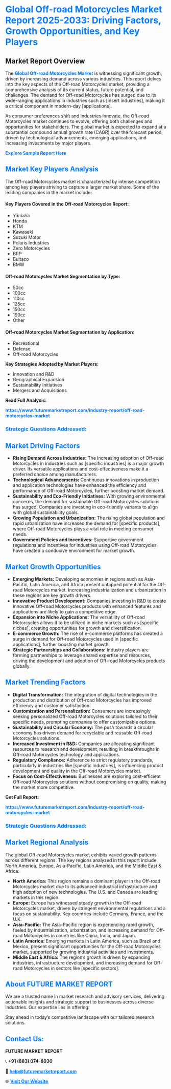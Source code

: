 <h1 style="color: #007BFF;">Global Off-road Motorcycles Market Report 2025-2033: Driving Factors, Growth Opportunities, and Key Players</h1>

<section id="overview">
<h2>Market Report Overview</h2>
<p>The <a href="https://www.futuremarketreport.com/industry-report/off-road-motorcycles-market" style="color: #007BFF; text-decoration: none;"><strong>Global Off-road Motorcycles Market</strong></a> is witnessing significant growth, driven by increasing demand across various industries. This report delves into the key aspects of the Off-road Motorcycles market, providing a comprehensive analysis of its current status, future potential, and challenges. The demand for Off-road Motorcycles has surged due to its wide-ranging applications in industries such as [insert industries], making it a critical component in modern-day [applications].</p>
<p>As consumer preferences shift and industries innovate, the Off-road Motorcycles market continues to evolve, offering both challenges and opportunities for stakeholders. The global market is expected to expand at a substantial compound annual growth rate (CAGR) over the forecast period, driven by technological advancements, emerging applications, and increasing investments by major players.</p>
</section>

<section id="overview">
<p><a href="https://www.futuremarketreport.com/request-sample/reportId=113375" style="color: #007BFF; text-decoration: none;"><strong>Explore Sample Report Here</strong></a></p>
</section>

<section id="key-players">
<h2 style="color: #007BFF;">Market Key Players Analysis</h2>
<p>The Off-road Motorcycles market is characterized by intense competition among key players striving to capture a larger market share. Some of the leading companies in the market include:</p>
<h4>Key Players Covered in the Off-road Motorcycles Report:</h4>
<ul><li>Yamaha</li><li>Honda</li><li>KTM</li><li>Kawasaki</li><li>Suzuki Motor</li><li>Polaris Industries</li><li>Zero Motorcycles</li><li>BRP</li><li>Bultaco</li><li>BMW</li></ul>
<h4>Off-road Motorcycles Market Segmentation by Type:</h4>
<ul><li>50cc</li><li>100cc</li><li>110cc</li><li>125cc</li><li>150cc</li><li>190cc</li><li>Other</li></ul>

<h4>Off-road Motorcycles Market Segmentation by Application:</h4>
<ul><li>Recreational</li><li>Defense</li><li>Off-road Motorcycles</li></ul>
<p><strong>Key Strategies Adopted by Market Players:</strong></p>
<ul>
<li>Innovation and R&D</li>
<li>Geographical Expansion</li>
<li>Sustainability Initiatives</li>
<li>Mergers and Acquisitions</li>
</ul>
</section>

<section>
<p><strong>Read Full Analysis: </strong></p><a href="https://www.futuremarketreport.com/industry-report/off-road-motorcycles-market" style="color: #007BFF; text-decoration: none;"><strong>https://www.futuremarketreport.com/industry-report/off-road-motorcycles-market</strong></a>
<h3 style="color: #007BFF;">Strategic Questions Addressed:</h3>
</section>

<section id="driving-factors">
<h2 style="color: #007BFF;">Market Driving Factors</h2>
<ul>
<li><strong>Rising Demand Across Industries:</strong> The increasing adoption of Off-road Motorcycles in industries such as [specific industries] is a major growth driver. Its versatile applications and cost-effectiveness make it a preferred choice among manufacturers.</li>
<li><strong>Technological Advancements:</strong> Continuous innovations in production and application technologies have enhanced the efficiency and performance of Off-road Motorcycles, further boosting market demand.</li>
<li><strong>Sustainability and Eco-Friendly Initiatives:</strong> With growing environmental concerns, the demand for sustainable Off-road Motorcycles solutions has surged. Companies are investing in eco-friendly variants to align with global sustainability goals.</li>
<li><strong>Growing Population and Urbanization:</strong> The rising global population and rapid urbanization have increased the demand for [specific products], where Off-road Motorcycles plays a vital role in meeting consumer needs.</li>
<li><strong>Government Policies and Incentives:</strong> Supportive government regulations and incentives for industries using Off-road Motorcycles have created a conducive environment for market growth.</li>
</ul>
</section>

<section id="growth-opportunities">
<h2 style="color: #007BFF;">Market Growth Opportunities</h2>
<ul>
<li><strong>Emerging Markets:</strong> Developing economies in regions such as Asia-Pacific, Latin America, and Africa present untapped potential for the Off-road Motorcycles market. Increasing industrialization and urbanization in these regions are key growth drivers.</li>
<li><strong>Innovative Product Development:</strong> Companies investing in R&D to create innovative Off-road Motorcycles products with enhanced features and applications are likely to gain a competitive edge.</li>
<li><strong>Expansion into Niche Applications:</strong> The versatility of Off-road Motorcycles allows it to be utilized in niche markets such as [specific niches], creating opportunities for growth and diversification.</li>
<li><strong>E-commerce Growth:</strong> The rise of e-commerce platforms has created a surge in demand for Off-road Motorcycles used in [specific applications], further boosting market growth.</li>
<li><strong>Strategic Partnerships and Collaborations:</strong> Industry players are forming partnerships to leverage shared expertise and resources, driving the development and adoption of Off-road Motorcycles products globally.</li>
</ul>
</section>

<section id="trending-factors">
<h2 style="color: #007BFF;">Market Trending Factors</h2>
<ul>
<li><strong>Digital Transformation:</strong> The integration of digital technologies in the production and distribution of Off-road Motorcycles has improved efficiency and customer satisfaction.</li>
<li><strong>Customization and Personalization:</strong> Consumers are increasingly seeking personalized Off-road Motorcycles solutions tailored to their specific needs, prompting companies to offer customizable options.</li>
<li><strong>Sustainability and Circular Economy:</strong> The push towards a circular economy has driven demand for recyclable and reusable Off-road Motorcycles solutions.</li>
<li><strong>Increased Investment in R&D:</strong> Companies are allocating significant resources to research and development, resulting in breakthroughs in Off-road Motorcycles technology and applications.</li>
<li><strong>Regulatory Compliance:</strong> Adherence to strict regulatory standards, particularly in industries like [specific industries], is influencing product development and quality in the Off-road Motorcycles market.</li>
<li><strong>Focus on Cost-Effectiveness:</strong> Businesses are exploring cost-efficient Off-road Motorcycles solutions without compromising on quality, making the market more competitive.</li>
</ul>
</section>

<section>
<p><strong>Get Full Report: </strong></p><a href="https://www.futuremarketreport.com/industry-report/off-road-motorcycles-market" style="color: #007BFF; text-decoration: none;"><strong>https://www.futuremarketreport.com/industry-report/off-road-motorcycles-market</strong></a>
<h3 style="color: #007BFF;">Strategic Questions Addressed:</h3>
</section>


<section id="regional-analysis">
<h2 style="color: #007BFF;">Market Regional Analysis</h2>
<p>The global Off-road Motorcycles market exhibits varied growth patterns across different regions. The key regions analyzed in this report include North America, Europe, Asia-Pacific, Latin America, and the Middle East & Africa:</p>
<ul>
<li><strong>North America:</strong> This region remains a dominant player in the Off-road Motorcycles market due to its advanced industrial infrastructure and high adoption of new technologies. The U.S. and Canada are leading markets in this region.</li>
<li><strong>Europe:</strong> Europe has witnessed steady growth in the Off-road Motorcycles market, driven by stringent environmental regulations and a focus on sustainability. Key countries include Germany, France, and the U.K.</li>
<li><strong>Asia-Pacific:</strong> The Asia-Pacific region is experiencing rapid growth, fueled by industrialization, urbanization, and increasing demand for Off-road Motorcycles in countries like China, India, and Japan.</li>
<li><strong>Latin America:</strong> Emerging markets in Latin America, such as Brazil and Mexico, present significant opportunities for the Off-road Motorcycles market, supported by growing industrial activities and investments.</li>
<li><strong>Middle East & Africa:</strong> The region’s growth is driven by expanding industries, infrastructure development, and increasing demand for Off-road Motorcycles in sectors like [specific sectors].</li>
</ul>
</section>

<footer>
<h2 style="color: #007BFF;">About FUTURE MARKET REPORT</h2>
<p>We are a trusted name in market research and advisory services, delivering actionable insights and strategic support to businesses across diverse industries. Our expertise lies in offering:</p>

<p>Stay ahead in today’s competitive landscape with our tailored research solutions.</p>

<h2 style="color: #007BFF;">Contact Us:</h2>
<p><strong>FUTURE MARKET REPORT</strong></p>
<p>📞 <strong>+91 (883) 074-8030</strong></p>
<p>📧 <strong><a href="mailto:help@futuremarketreport.com" style="color: #007BFF;">help@futuremarketreport.com</a></strong></p>
<p>🌐 <strong><a href="https://www.futuremarketreport.com/" style="color: #007BFF;">Visit Our Website</a></strong></p>
</footer>